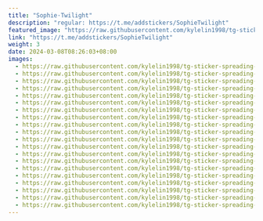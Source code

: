 ```yaml
---
title: "Sophie·Twilight"
description: "regular: https://t.me/addstickers/SophieTwilight"
featured_image: "https://raw.githubusercontent.com/kylelin1998/tg-sticker-spreading-worldwide-images/main/img/cdf3d7a8-eb83-4aa5-8a06-3face0a123b9.jpg"
link: "https://t.me/addstickers/SophieTwilight"
weight: 3
date: 2024-03-08T08:26:03+08:00
images:
  - https://raw.githubusercontent.com/kylelin1998/tg-sticker-spreading-worldwide-images/main/img/cdf3d7a8-eb83-4aa5-8a06-3face0a123b9.jpg
  - https://raw.githubusercontent.com/kylelin1998/tg-sticker-spreading-worldwide-images/main/img/3b543471-691b-4d8f-84fe-49962b2ec581.jpg
  - https://raw.githubusercontent.com/kylelin1998/tg-sticker-spreading-worldwide-images/main/img/750abf55-97c8-4dbc-ad3b-73b5edb9db65.jpg
  - https://raw.githubusercontent.com/kylelin1998/tg-sticker-spreading-worldwide-images/main/img/ba018108-d3b7-48cb-b235-a6ad87618c8a.jpg
  - https://raw.githubusercontent.com/kylelin1998/tg-sticker-spreading-worldwide-images/main/img/da7300a5-db60-41cd-9002-fce474b8b106.jpg
  - https://raw.githubusercontent.com/kylelin1998/tg-sticker-spreading-worldwide-images/main/img/c59c802c-80a9-4e1d-9b85-da4f535a762e.jpg
  - https://raw.githubusercontent.com/kylelin1998/tg-sticker-spreading-worldwide-images/main/img/98e1f71e-b34f-4837-b3cd-90e15b212021.jpg
  - https://raw.githubusercontent.com/kylelin1998/tg-sticker-spreading-worldwide-images/main/img/0dfd4d84-8c9c-4676-bbc8-bd13206d2548.jpg
  - https://raw.githubusercontent.com/kylelin1998/tg-sticker-spreading-worldwide-images/main/img/1bc243e3-547d-4133-8fb4-ffca44d5099d.jpg
  - https://raw.githubusercontent.com/kylelin1998/tg-sticker-spreading-worldwide-images/main/img/491abcc8-f10d-4ec0-a567-8d7dbd7485d0.jpg
  - https://raw.githubusercontent.com/kylelin1998/tg-sticker-spreading-worldwide-images/main/img/e29192d6-649a-4638-8c98-136dfe7bf902.jpg
  - https://raw.githubusercontent.com/kylelin1998/tg-sticker-spreading-worldwide-images/main/img/1a7de846-e1a6-4e12-bd5a-b67fc7278bd0.jpg
  - https://raw.githubusercontent.com/kylelin1998/tg-sticker-spreading-worldwide-images/main/img/51c0cf82-f9ac-4547-a3b1-a9b6d5a9bfbb.jpg
  - https://raw.githubusercontent.com/kylelin1998/tg-sticker-spreading-worldwide-images/main/img/2e53fcd1-48a0-484b-9b5b-9c6a5de77f8f.jpg
  - https://raw.githubusercontent.com/kylelin1998/tg-sticker-spreading-worldwide-images/main/img/b2a8be78-1602-459e-9567-6e2f8c2fb91d.jpg
  - https://raw.githubusercontent.com/kylelin1998/tg-sticker-spreading-worldwide-images/main/img/e07f665d-3ad4-468e-92c1-130ca41ac661.jpg
  - https://raw.githubusercontent.com/kylelin1998/tg-sticker-spreading-worldwide-images/main/img/228e2de3-a718-4cf6-8462-ebb43b3239f7.jpg
  - https://raw.githubusercontent.com/kylelin1998/tg-sticker-spreading-worldwide-images/main/img/18887aef-dd26-45ca-b9e5-9b765bfc4a16.jpg
  - https://raw.githubusercontent.com/kylelin1998/tg-sticker-spreading-worldwide-images/main/img/92007a1f-6aca-4ba3-84b2-38e4a80f0460.jpg
  - https://raw.githubusercontent.com/kylelin1998/tg-sticker-spreading-worldwide-images/main/img/a1cd238c-988b-449b-bc94-0639e0e54721.jpg
---
```

